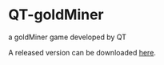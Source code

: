 # QT-goldMiner
a goldMiner game developed by QT

A released version can be downloaded [here](https://fatty-belly.itch.io/gold-miner).
